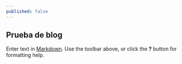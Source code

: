 ```yaml
---
published: false
---
```

## Prueba de blog

Enter text in [Markdown](http://daringfireball.net/projects/markdown/). Use the toolbar above, or click the **?** button for formatting help.
